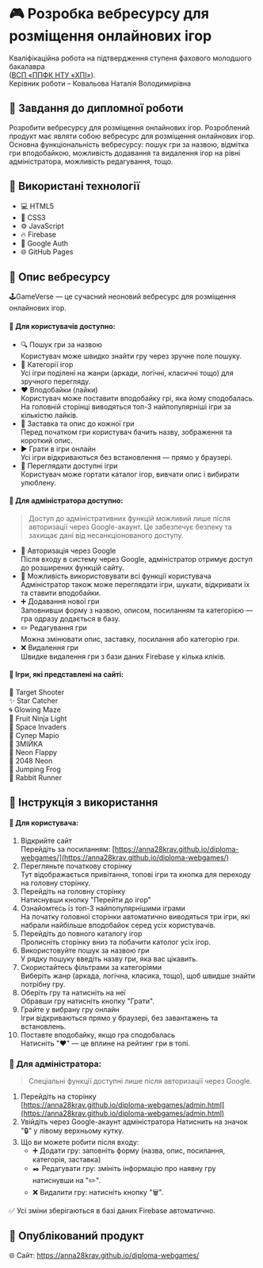 # 🎮 Розробка вебресурсу для розміщення онлайнових ігор
Кваліфікаційна робота на підтвердження ступеня фахового молодшого бакалавра  
([ВСП «ППФК НТУ «ХПІ»](http://polytechnic.poltava.ua)).  
Керівник роботи – Ковальова Наталія Володимирівна

## 📝 Завдання до дипломної роботи
Розробити вебресурсу для розміщення онлайнових ігор. Розроблений продукт має являти собою вебресурс для розміщення онлайнових ігор. Основна функціональність вебресурсу: пошук гри за назвою, відмітка гри вподобайкою, можливість додавання та видалення ігор на рівні адміністратора, можливість редагування, тощо.

## 🔧 Використані технології
- 💻 HTML5  
- 🎨 CSS3  
- ⚙️ JavaScript  
- 🔥 Firebase  
- 🔐 Google Auth  
- 🌐 GitHub Pages

## 🌟 Опис вебресурсу
🕹GameVerse — це сучасний неоновий вебресурс для розміщення онлайнових ігор.

#### 👥 Для користувачів доступно:
- 🔍 Пошук гри за назвою  
  Користувач може швидко знайти гру через зручне поле пошуку.
- 📃 Категорії ігор  
  Усі ігри поділені на жанри (аркади, логічні, класичні тощо) для зручного перегляду.
- ❤️ Вподобайки (лайки)  
  Користувач може поставити вподобайку грі, яка йому сподобалась. На головній сторінці виводяться топ-3 найпопулярніші ігри за кількістю лайків.
- 🌁 Заставка та опис до кожної гри  
  Перед початком гри користувач бачить назву, зображення та короткий опис.
- ▶️ Грати в ігри онлайн  
  Усі ігри відкриваються без встановлення — прямо у браузері.
- 👀 Переглядати доступні ігри  
  Користувач може гортати каталог ігор, вивчати опис і вибирати улюблену.

#### 🔐 Для адміністратора доступно:
> Доступ до адміністративних функцій можливий лише після авторизації через Google-акаунт. Це забезпечує безпеку та захищає дані від несанкціонованого доступу.
- 🔐 Авторизація через Google  
  Після входу в систему через Google, адміністратор отримує доступ до розширених функцій сайту.
- 👤 Можливість використовувати всі функції користувача  
  Адміністратор також може переглядати ігри, шукати, відкривати їх та ставити вподобайки.
- ➕ Додавання нової гри  
  Заповнивши форму з назвою, описом, посиланням та категорією — гра одразу додається в базу.
- ✏️ Редагування гри  
  Можна змінювати опис, заставку, посилання або категорію гри.
- ❌ Видалення гри  
  Швидке видалення гри з бази даних Firebase у кілька кліків.

#### 🧩 Ігри, які представлені на сайті:

🎯 Target Shooter  
✨ Star Catcher  
🌀 Glowing Maze  
🍉 Fruit Ninja Light  
👾 Space Invaders  
🍄 Супер Маріо  
🐍 ЗМІЙКА  
🐤 Neon Flappy  
🔢 2048 Neon  
🐸 Jumping Frog  
🐰 Rabbit Runner

## 📘 Інструкція з використання
#### 👥 Для користувача:
1. Відкрийте сайт  
   Перейдіть за посиланням: [https://anna28krav.github.io/diploma-webgames/](https://anna28krav.github.io/diploma-webgames/)
2. Перегляньте початкову сторінку  
   Тут відображається привітання, топові ігри та кнопка для переходу на головну сторінку.
3. Перейдіть на головну сторінку  
   Натиснувши кнопку "Перейти до ігор"
4. Ознайомтесь із топ-3 найпопулярнішими іграми  
   На початку головної сторінки автоматично виводяться три ігри, які набрали найбільше вподобайок серед усіх користувачів.
5. Перейдіть до повного каталогу ігор  
   Пролисніть сторінку вниз та побачити католог усіх ігор.
6. Використовуйте пошук за назвою гри  
   У рядку пошуку введіть назву гри, яка вас цікавить.
7. Скористайтесь фільтрами за категоріями  
   Виберіть жанр (аркада, логічна, класика, тощо), щоб швидше знайти потрібну гру.
8. Оберіть гру та натисніть на неї  
   Обравши гру натисніть кнопку "Грати".
9. Грайте у вибрану гру онлайн  
   Ігри відкриваються прямо у браузері, без завантажень та встановлень.
10. Поставте вподобайку, якщо гра сподобалась  
   Натисніть "❤️" — це вплине на рейтинг гри в топі.

### 🔐 Для адміністратора:
> Спеціальні функції доступні лише після авторизації через Google.
1. Перейдіть на сторінку  
   [https://anna28krav.github.io/diploma-webgames/admin.html](https://anna28krav.github.io/diploma-webgames/admin.html)
2. Увійдіть через Google-акаунт адміністратора
   Натиснить на значок "🔒" у лівому верхньому кутку.
3. Що ви можете робити після входу:
   - ➕ Додати гру: заповніть форму (назва, опис, посилання, категорія, заставка)
   - ✒️ Редагувати гру: змініть інформацію про наявну гру натиснувши на "✏️".
   - ❌ Видалити гру: натисніть кнопку "🗑".

✅ Усі зміни зберігаються в базі даних Firebase автоматично.

## 🚀 Опублікований продукт
🌐 Сайт: https://anna28krav.github.io/diploma-webgames/ 